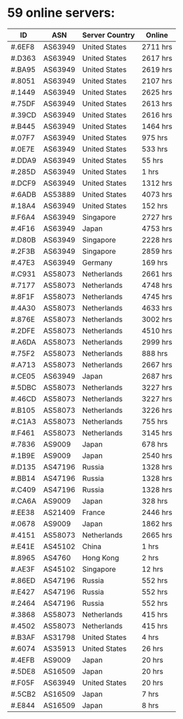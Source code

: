 # 59 online servers:

| ID | ASN | Server Country | Online |
| ------ | ------ | ------ | ------ |
| #.6EF8 | AS63949 | United States | 2711 hrs |
| #.D363 | AS63949 | United States | 2617 hrs |
| #.BA95 | AS63949 | United States | 2619 hrs |
| #.8051 | AS63949 | United States | 2107 hrs |
| #.1449 | AS63949 | United States | 2625 hrs |
| #.75DF | AS63949 | United States | 2613 hrs |
| #.39CD | AS63949 | United States | 2616 hrs |
| #.B445 | AS63949 | United States | 1464 hrs |
| #.07F7 | AS63949 | United States | 975 hrs |
| #.0E7E | AS63949 | United States | 533 hrs |
| #.DDA9 | AS63949 | United States | 55 hrs |
| #.285D | AS63949 | United States | 1 hrs |
| #.DCF9 | AS63949 | United States | 1312 hrs |
| #.6ADB | AS53889 | United States | 4073 hrs |
| #.18A4 | AS63949 | United States | 152 hrs |
| #.F6A4 | AS63949 | Singapore | 2727 hrs |
| #.4F16 | AS63949 | Japan | 4753 hrs |
| #.D80B | AS63949 | Singapore | 2228 hrs |
| #.2F3B | AS63949 | Singapore | 2859 hrs |
| #.47E3 | AS63949 | Germany | 169 hrs |
| #.C931 | AS58073 | Netherlands | 2661 hrs |
| #.7177 | AS58073 | Netherlands | 4748 hrs |
| #.8F1F | AS58073 | Netherlands | 4745 hrs |
| #.4A30 | AS58073 | Netherlands | 4633 hrs |
| #.876E | AS58073 | Netherlands | 3002 hrs |
| #.2DFE | AS58073 | Netherlands | 4510 hrs |
| #.A6DA | AS58073 | Netherlands | 2999 hrs |
| #.75F2 | AS58073 | Netherlands | 888 hrs |
| #.A713 | AS58073 | Netherlands | 2667 hrs |
| #.CE05 | AS63949 | Japan | 2687 hrs |
| #.5DBC | AS58073 | Netherlands | 3227 hrs |
| #.46CD | AS58073 | Netherlands | 3227 hrs |
| #.B105 | AS58073 | Netherlands | 3226 hrs |
| #.C1A3 | AS58073 | Netherlands | 755 hrs |
| #.F461 | AS58073 | Netherlands | 3145 hrs |
| #.7836 | AS9009 | Japan | 678 hrs |
| #.1B9E | AS9009 | Japan | 2540 hrs |
| #.D135 | AS47196 | Russia | 1328 hrs |
| #.BB14 | AS47196 | Russia | 1328 hrs |
| #.C409 | AS47196 | Russia | 1328 hrs |
| #.CA6A | AS9009 | Japan | 328 hrs |
| #.EE38 | AS21409 | France | 2446 hrs |
| #.0678 | AS9009 | Japan | 1862 hrs |
| #.4151 | AS58073 | Netherlands | 2665 hrs |
| #.E41E | AS45102 | China | 1 hrs |
| #.8965 | AS4760 | Hong Kong | 2 hrs |
| #.AE3F | AS45102 | Singapore | 12 hrs |
| #.86ED | AS47196 | Russia | 552 hrs |
| #.E427 | AS47196 | Russia | 552 hrs |
| #.2464 | AS47196 | Russia | 552 hrs |
| #.3868 | AS58073 | Netherlands | 415 hrs |
| #.4502 | AS58073 | Netherlands | 415 hrs |
| #.B3AF | AS31798 | United States | 4 hrs |
| #.6074 | AS35913 | United States | 26 hrs |
| #.4EFB | AS9009 | Japan | 20 hrs |
| #.5DE8 | AS16509 | Japan | 20 hrs |
| #.F05F | AS63949 | United States | 20 hrs |
| #.5CB2 | AS16509 | Japan | 7 hrs |
| #.E844 | AS16509 | Japan | 8 hrs |

